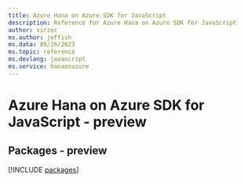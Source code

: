 ```yaml
---
title: Azure Hana on Azure SDK for JavaScript
description: Reference for Azure Hana on Azure SDK for JavaScript
author: xirzec
ms.author: jeffish
ms.data: 09/26/2023
ms.topic: reference
ms.devlang: javascript
ms.service: hanaonazure
---
```

# Azure Hana on Azure SDK for JavaScript - preview
## Packages - preview
[!INCLUDE [packages](hana-on-azure-index.md)]